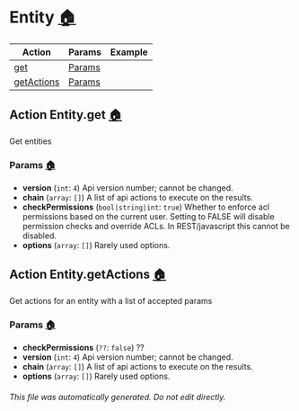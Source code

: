 
# <a name='top'></a>Entity [:house:](index.md)

Action | Params | Example
------ | ------ | -------
[get](Entity.md/#action_get) | [Params](Entity.md/#get_params) | 
[getActions](Entity.md/#action_getActions) | [Params](Entity.md/#getActions_params) | 

## <a name='action_get'></a>Action Entity.get [:house:](index.md)

Get entities


### <a name='get_params'></a>Params [:house:](index.md)

* **version** (`int`: `4`)
  Api version number; cannot be changed.
* **chain** (`array`: `[]`)
  A list of api actions to execute on the results.
* **checkPermissions** (`bool|string|int`: `true`)
  Whether to enforce acl permissions based on the current user.  Setting to FALSE will disable permission checks and override ACLs.
In REST/javascript this cannot be disabled.
* **options** (`array`: `[]`)
  Rarely used options.

## <a name='action_getActions'></a>Action Entity.getActions [:house:](index.md)

Get actions for an entity with a list of accepted params


### <a name='getActions_params'></a>Params [:house:](index.md)

* **checkPermissions** (`??`: `false`)
  ??
* **version** (`int`: `4`)
  Api version number; cannot be changed.
* **chain** (`array`: `[]`)
  A list of api actions to execute on the results.
* **options** (`array`: `[]`)
  Rarely used options.
###### This file was automatically generated. Do not edit directly.